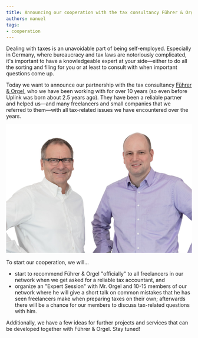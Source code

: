 ```yaml
---
title: Announcing our cooperation with the tax consultancy Führer & Orgel
authors: manuel
tags:
- cooperation
---
```


Dealing with taxes is an unavoidable part of being self-employed. Especially in Germany, where bureaucracy and tax laws are notoriously complicated, it's important to have a knowledgeable expert at your side—either to do all the sorting and filing for you or at least to consult with when important questions come up.

Today we want to announce our partnership with the tax consultancy [Führer & Orgel](http://fo-steuerberater.de/), who we have been working with for over 10 years (so even before Uplink was born about 2.5 years ago). They have been a reliable partner and helped us—and many freelancers and small companies that we referred to them—with all tax-related issues we have encountered over the years.

<!--truncate-->

![](P_1046918.jpg)

To start our cooperation, we will...

- start to recommend Führer & Orgel "officially" to all freelancers in our network when we get asked for a reliable tax accountant, and
- organize an "Expert Session" with Mr. Orgel and 10-15 members of our network where he will give a short talk on common mistakes that he has seen freelancers make when preparing taxes on their own; afterwards there will be a chance for our members to discuss tax-related questions with him.

Additionally, we have a few ideas for further projects and services that can be developed together with Führer & Orgel. Stay tuned!
